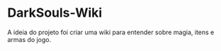 # DarkSouls-Wiki

A ideia do projeto foi criar uma wiki para entender sobre magia, itens e armas do jogo.
